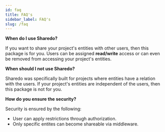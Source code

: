 ```yaml
---
id: faq
title: FAQ's
sidebar_label: FAQ's
slug: /faq
---
```


**When do I use Sharedo?**

If you want to share your project's entities with other users, then this package is for you. Users can be assigned **read/write** access or can even be removed from accessing your project's entities.

**When should I not use Sharedo?**

Sharedo was specifically built for projects where entities have a relation with the users. If your project's entities are independent of the users, then this package is not for you.

**How do you ensure the security?**

Security is ensured by the following:

- User can apply restrictions through authorization.
- Only specific entites can become shareable via middleware.
